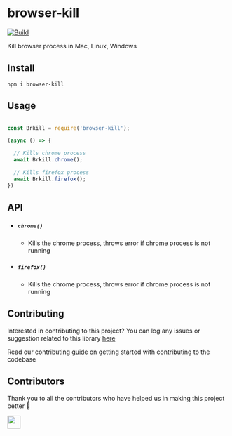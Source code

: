 # browser-kill

[![Build](https://img.shields.io/travis/com/arshadkazmi42/browser-kill.svg)](https://travis-ci.com/arshadkazmi42/browser-kill/)

Kill browser process in Mac, Linux, Windows

## Install

```
npm i browser-kill
```

## Usage

```javascript

const Brkill = require('browser-kill');

(async () => {

  // Kills chrome process
  await Brkill.chrome();

  // Kills firefox process
  await Brkill.firefox();
})

```

## API

- ##### `chrome()`
  - Kills the chrome process, throws error if chrome process is not running

- ##### `firefox()`
  - Kills the chrome process, throws error if chrome process is not running

## Contributing

Interested in contributing to this project?
You can log any issues or suggestion related to this library [here](https://github.com/arshadkazmi42/browser-kill/issues/new)

Read our contributing [guide](CONTRIBUTING.md) on getting started with contributing to the codebase

## Contributors

Thank you to all the contributors who have helped us in making this project better :raised_hands:

<a href="https://github.com/arshadkazmi42"><img src="https://github.com/arshadkazmi42.png" width="30" /></a>
